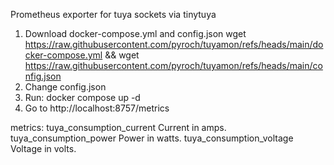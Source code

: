 Prometheus exporter for tuya sockets via tinytuya
1. Download docker-compose.yml and config.json
wget https://raw.githubusercontent.com/pyroch/tuyamon/refs/heads/main/docker-compose.yml && wget https://raw.githubusercontent.com/pyroch/tuyamon/refs/heads/main/config.json
2. Change config.json
3. Run: docker compose up -d
4. Go to http://localhost:8757/metrics

metrics:
tuya_consumption_current Current in amps.
tuya_consumption_power Power in watts.
tuya_consumption_voltage Voltage in volts.
